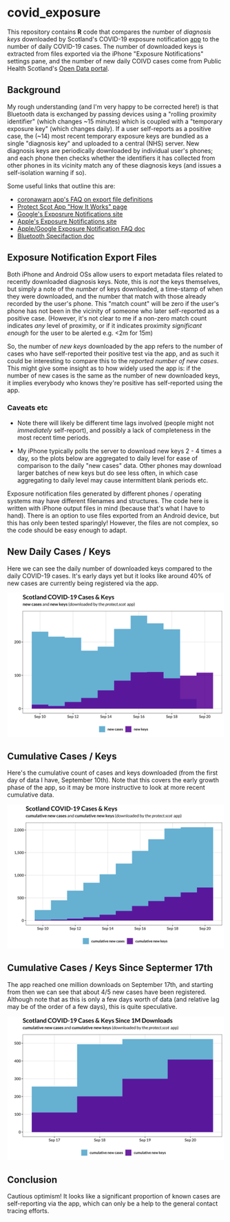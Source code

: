 # covid_exposure

This repository contains **R** code that compares the number of *diagnosis keys* downloaded by Scotland's COVID-19 exposure notification [app](https://protect.scot) to the number of daily COVID-19 cases. The number of downloaded keys is extracted from files exported via the iPhone "Exposure Notifications" settings pane, and the number of new daily COIVD cases come from Public Health Scotland's [Open Data portal](https://www.opendata.nhs.scot). 

## Background

My rough understanding (and I'm very happy to be corrected here!) is that Bluetooth data is exchanged by passing devices using a "rolling proximity identifier" (which changes ~15 minutes) which is coupled with a "temporary exposure key" (which changes daily). If a user self-reports as a positive case, the (~14) most recent temporary exposure keys are bundled as a single "diagnosis key" and uploaded to a central (NHS) server. New diagnosis keys are periodically downloaded by individual user's phones; and each phone then checks whether the identifiers it has collected from other phones in its vicinity match any of these diagnosis keys (and issues a self-isolation warning if so).

Some useful links that outline this are:
* [coronawarn app's FAQ on export file definitions](https://www.coronawarn.app/en/faq/#keys_matches)
* [Protect Scot App "How It Works" page](https://protect.scot/how-it-works)
* [Google's Exposrure Notifications site](https://www.google.com/covid19/exposurenotifications/)
* [Apple's Exposure Notifications site](https://covid19.apple.com/contacttracing)
* [Apple/Google Exposure Notification FAQ doc](https://static.googleusercontent.com/media/www.google.com/en//covid19/exposurenotifications/pdfs/Exposure-Notification-FAQ-v1.2.pdf)
* [Bluetooth Specifaction doc](https://blog.google/documents/70/Exposure_Notification_-_Bluetooth_Specification_v1.2.2.pdf)

## Exposure Notification Export Files

Both iPhone and Android OSs allow users to export metadata files related to recently downloaded diagnosis keys. Note, this is *not* the keys themselves, but simply a note of the *number* of keys downloaded, a time-stamp of when they were downloaded, and the number that match with those already recorded by the user's phone. This "match count" will be zero if the user's phone has not been in the vicinity of someone who later self-reported as a positive case. (However, it's not clear to me if a non-zero match count indicates *any* level of proximity, or if it indicates proximity *significant enough* for the user to be alerted e.g. <2m for 15m)

So, the number of *new keys* downloaded by the app refers to the number of cases who have self-reported their positive test via the app, and as such it could be interesting to compare this to the *reported number of new cases*. This might give some insight as to how widely used the app is: if the number of new cases is the same as the number of new downloaded keys, it implies everybody who knows they're positive has self-reported using the app.

### Caveats etc

* Note there will likely be different time lags involved (people might not *immediately* self-report), and possibly a lack of completeness in the most recent time periods.

* My iPhone typically polls the server to download new keys 2 - 4 times a day, so the plots below are aggregated to daily level for ease of comparison to the daily "new cases" data. Other phones may download larger batches of new keys but do see less often, in which case aggregating to daily level may cause intermittent blank periods etc.

Exposure notification files generated by different phones / operating systems may have different filenames and structures. The code here is written with iPhone output files in mind (because that's what I have to hand). There is an option to use files exported from an Android device, but this has only been tested sparingly! However, the files are not complex, so the code should be easy enough to adapt.

## New Daily Cases / Keys
Here we can see the daily number of downloaded keys compared to the daily COVID-19 cases. It's early days yet but it looks like around 40% of new cases are currently being registered via the app.

![](/pics/plot_cases_keys.png)

## Cumulative Cases / Keys
Here's the cumulative count of cases and keys downloaded (from the first day of data I have, September 10th). Note that this covers the early growth phase of the app, so it may be more instructive to look at more recent cumulative data.

![](/pics/plot_cum_cases_keys.png)

## Cumulative Cases / Keys Since Septermer 17th
The app reached one million downloads on September 17th, and starting from then we can see that about 4/5 new cases have been registered. Although note that as this is only a few days worth of data (and relative lag may be of the order of a few days), this is quite speculative.

![](/pics/plot_cum_cases_keys_sep17.png)


## Conclusion

Cautious optimism! It looks like a significant proportion of known cases are self-reporting via the app, which can only be a help to the general contact tracing efforts.

